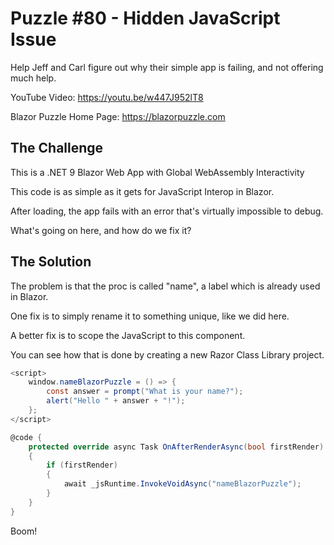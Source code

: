 # Puzzle #80 - Hidden JavaScript Issue

Help Jeff and Carl figure out why their simple app is failing, and not offering much help.

YouTube Video: https://youtu.be/w447J952lT8

Blazor Puzzle Home Page: https://blazorpuzzle.com

## The Challenge

This is a .NET 9 Blazor Web App with Global WebAssembly Interactivity

This code is as simple as it gets for JavaScript Interop in Blazor.

After loading, the app fails with an error that's virtually impossible to debug.

What's going on here, and how do we fix it?

## The Solution

The problem is that the proc is called "name", a label which is already used in Blazor.

One fix is to simply rename it to something unique, like we did here.

A better fix is to scope the JavaScript to this component.

You can see how that is done by creating a new Razor Class Library project.

```c#
<script>
    window.nameBlazorPuzzle = () => {
        const answer = prompt("What is your name?");
        alert("Hello " + answer + "!");
    };
</script>

@code {
    protected override async Task OnAfterRenderAsync(bool firstRender)
    {
        if (firstRender)
        {
            await _jsRuntime.InvokeVoidAsync("nameBlazorPuzzle");
        }
    }
}
```

Boom!
